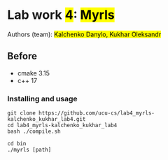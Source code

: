 # Lab work <mark>4</mark>: <mark>Myrls </mark>
Authors (team): <mark>Kalchenko Danylo, Kukhar Oleksandr</mark><br>

## Before 

- cmake 3.15
- c++ 17

### Installing and usage



```
git clone https://github.com/ucu-cs/lab4_myrls-kalchenko_kukhar_lab4.git
cd lab4_myrls-kalchenko_kukhar_lab4
bash ./compile.sh

cd bin
./myrls [path]
```



